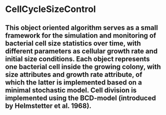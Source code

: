 # CellCycleSizeControl


## This object oriented algorithm serves as a small framework for the simulation and monitoring of bacterial cell size statistics over time, with different parameters as cellular growth rate and initial size conditions. Each object represents one bacterial cell inside the growing colony, with size attributes and growth rate attribute, of which the latter is implemented based on a minimal stochastic model. Cell division is implemented using the BCD-model (introduced by Helmstetter et al. 1968).
